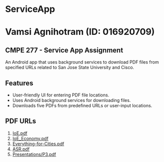 # ServiceApp
# Vamsi Agnihotram (ID: 016920709)
## CMPE 277 - Service App Assignment

An Android app that uses background services to download PDF files from specified URLs related to San Jose State University and Cisco.

## Features

- User-friendly UI for entering PDF file locations.
- Uses Android background services for downloading files.
- Downloads five PDFs from predefined URLs or user-input locations.

## PDF URLs

1. [IoE.pdf](https://www.cisco.com/web/about/ac79/docs/innov/IoE.pdf)
2. [IoE_Economy.pdf](http://www.cisco.com/web/about/ac79/docs/innov/IoE_Economy.pdf)
3. [Everything-for-Cities.pdf](http://www.cisco.com/web/strategy/docs/gov/everything-for-cities.pdf)
4. [ASR.pdf](http://www.cisco.com/web/offer/gist_ty2_asset/Cisco_2014_ASR.pdf)
5. [Presentations/P3.pdf](http://www.cisco.com/web/offer/emear/38586/images/Presentations/P3.pdf)
